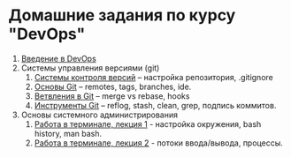 # Домашние задания по курсу "DevOps"

1. [Введение в DevOps](01-intro)
2. Системы управления версиями (git)
    1. [Системы контроля версий](02-git-01-vcs) – настройка репозитория, .gitignore
    2. [Основы Git](02-git-02-base) – remotes, tags, branches, ide.
    3. [Ветвления в Git](02-git-03-branching) – merge vs rebase, hooks
    4. [Инструменты Git](02-git-04-tools) – reflog, stash, clean, grep, подпись коммитов.
3. Основы системного администрирования
    1. [Работа в терминале, лекция 1](03-sysadmin-01-terminal) - настройка окружения, bash history, man bash.
    1. [Работа в терминале, лекция 2](03-sysadmin-02-terminal) - потоки ввода/вывода, процессы.
